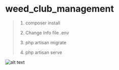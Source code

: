 # weed_club_management

> 1. composer install
>
> 2. Change Info file .env
>
> 3. php artisan migrate
>
> 4. php artisan serve

![alt text](https://i.giphy.com/media/bGgsc5mWoryfgKBx1u/giphy.webp)
